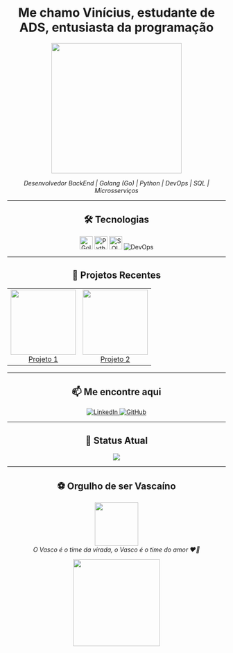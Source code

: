 <h1 align="center">Me chamo Vinícius, estudante de ADS, entusiasta da programação</h1>

<p align="center">
  <img src="https://media.giphy.com/media/LHZyixOnHwDDy/giphy.gif" width="300"/>
</p>

<p align="center">
  <em>Desenvolvedor BackEnd | Golang (Go) | Python | DevOps | SQL | Microsserviços </em>
</p>

---

<h2 align="center">🛠 Tecnologias</h2>
<p align="center">
  <img alt="Golang" src="https://i.imgur.com/CtiJmVz.png" height="30"/>
  <img alt="Python" src=https://images.seeklogo.com/logo-png/20/2/python-logo-png_seeklogo-207405.png height="30"/>
  <img alt="SQL"    src=https://www.clipartmax.com/png/middle/275-2753287_sql-is-a-query-language-used-to-communicate-with-databases-sql-language.png height="30"/>
  <img alt="DevOps" src="https://as2.ftcdn.net/jpg/05/48/32/61/1000_F_548326184_s97Y02hKTjxCzd2WZiOI9QattZOHHSWU.jpg height="30"/>
</p>

---

<h2 align="center">🚀 Projetos Recentes</h2>

<table align="center" cellspacing="15">
  <tr>
    <td align="center">
      <a href="https://github.com/seu-usuario/projeto1" target="_blank">
        <img src="https://user-images.githubusercontent.com/0000000/placeholder1.png" width="150" />
        <br />
        Projeto 1
      </a>
    </td>
    <td align="center">
      <a href="https://github.com/seu-usuario/projeto2" target="_blank">
        <img src="https://user-images.githubusercontent.com/0000000/placeholder2.png" width="150" />
        <br />
        Projeto 2
      </a>
    </td>
  </tr>
</table>

---

<h2 align="center">📫 Me encontre aqui</h2>
<p align="center">
  <a href="https://linkedin.com/in/seu-usuario" target="_blank">
    <img alt="LinkedIn" src="https://img.shields.io/badge/LinkedIn-0A66C2?style=for-the-badge&logo=linkedin&logoColor=white" />
  </a>
  <a href="https://github.com/seu-usuario" target="_blank">
    <img alt="GitHub" src="https://img.shields.io/badge/GitHub-181717?style=for-the-badge&logo=github&logoColor=white" />
  </a>
</p>

---

<h2 align="center">💬 Status Atual</h2>
<p align="center">
  <img src="https://readme-typing-svg.demolab.com?font=Fira+Code&size=24&duration=4000&pause=500&color=00FF00&center=true&vCenter=true&width=500&height=50&lines=Estudando+Go%2C+Python+e+SQL...;Construindo+projetos+reais...;Buscando+melhorar+sempre..." />
</p>

---

<h2 align="center">⚽ Orgulho de ser Vascaíno</h2>
<p align="center">
  <img src="https://upload.wikimedia.org/wikipedia/commons/thumb/9/93/CR_vasco_da_gama.svg/1200px-CR_vasco_da_gama.svg.png" width="100"/>
  <br/>
  <em>O Vasco é o time da virada, o Vasco é o time do amor ❤️🖤</em>
</p>

<p align="center">
  <img src="https://media.giphy.com/media/3o7btPCcdNniyf0ArS/giphy.gif" width="200" />
</p>

